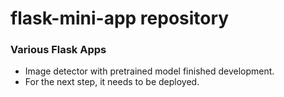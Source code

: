 # flask-mini-app repository
### Various Flask Apps 
- Image detector with pretrained model finished development. 
- For the next step, it needs to be deployed.

